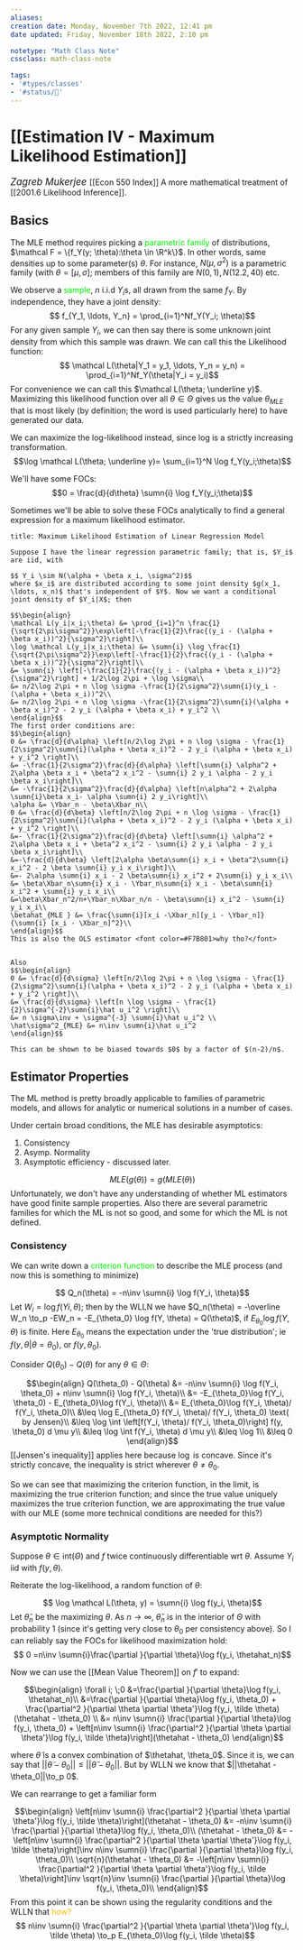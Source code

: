 ```yaml
---
aliases:
creation date: Monday, November 7th 2022, 12:41 pm
date updated: Friday, November 18th 2022, 2:10 pm

notetype: "Math Class Note"
cssclass: math-class-note

tags: 
- '#types/classes'
- '#status/🚧'
---
```


# [[Estimation IV - Maximum Likelihood Estimation]]
<span style = "font-size:120%"><i >Zagreb Mukerjee </i></span>
[[Econ 550 Index]]
A more mathematical treatment of [[2001.6 Likelihood Inference]].


## Basics

The MLE method requires picking a <font color=gree>parametric family</font> of distributions, $\mathcal F = \{f_Y(y; \theta):\theta \in \R^k\}$. In other words, same densities up to some parameter(s) $\theta$. For instance, $N(\mu, \sigma^2)$ is a parametric family (with $\theta = [\mu, \sigma]$; members of this family are $N(0,1), N(12.2, 40)$ etc. 

We observe a <font color=gree>sample</font>, $n$ i.i.d $Y_i$s, all drawn from the same $f_Y$. By independence, they have a joint density: 
$$ f_{Y_1, \ldots, Y_n} = \prod_{i=1}^Nf_Y(Y_i; \theta)$$
For any given sample $Y_i$, we can then say there is some unknown joint density from which this sample was drawn. We can call this the Likelihood function: 
$$ \mathcal L(\theta|Y_1 = y_1, \ldots, Y_n = y_n) = \prod_{i=1}^Nf_Y(\theta|Y_i = y_i)$$
For convenience we can call this $\mathcal L(\theta; \underline y)$. Maximizing this likelihood function over all $\theta \in \Theta$ gives us the value $\theta_{MLE}$ that is most likely (by definition; the word is used particularly here) to have generated our data. 

We can maximize the log-likelihood instead, since log is a strictly increasing transformation. 
$$\log \mathcal L(\theta; \underline y)= \sum_{i=1}^N \log f_Y(y_i;\theta)$$

We'll have some FOCs: 
$$0 = \frac{d}{d\theta} \sumn{i} \log f_Y(y_i;\theta)$$

Sometimes we'll be able to solve these FOCs analytically to find a general expression for a maximum likelihood estimator. 

```ad-example
title: Maximum Likelihood Estimation of Linear Regression Model

Suppose I have the linear regression parametric family; that is, $Y_i$ are iid, with 

$$ Y_i \sim N(\alpha + \beta x_i, \sigma^2)$$
where $x_i$ are distributed according to some joint density $g(x_1, \ldots, x_n)$ that's independent of $Y$. Now we want a conditional joint density of $Y_i|X$; then

$$\begin{align}
\mathcal L(y_i|x_i;\theta) &= \prod_{i=1}^n \frac{1}{\sqrt{2\pi\sigma^2}}\exp\left[-\frac{1}{2}\frac{(y_i - (\alpha + \beta x_i))^2}{\sigma^2}\right]\\
\log \mathcal L(y_i|x_i;\theta) &= \sumn{i} \log \frac{1}{\sqrt{2\pi\sigma^2}}\exp\left[-\frac{1}{2}\frac{(y_i - (\alpha + \beta x_i))^2}{\sigma^2}\right]\\
&= \sumn{i} \left[-\frac{1}{2}\frac{(y_i - (\alpha + \beta x_i))^2}{\sigma^2}\right] + 1/2\log 2\pi + \log \sigma\\
&= n/2\log 2\pi + n \log \sigma -\frac{1}{2\sigma^2}\sumn{i}(y_i - (\alpha + \beta x_i))^2\\
&= n/2\log 2\pi + n \log \sigma -\frac{1}{2\sigma^2}\sumn{i}(\alpha + \beta x_i)^2 - 2 y_i (\alpha + \beta x_i) + y_i^2 \\
\end{align}$$
The first order conditions are: 
$$\begin{align}
0 &= \frac{d}{d\alpha} \left[n/2\log 2\pi + n \log \sigma - \frac{1}{2\sigma^2}\sumn{i}(\alpha + \beta x_i)^2 - 2 y_i (\alpha + \beta x_i) + y_i^2 \right]\\
&= -\frac{1}{2\sigma^2}\frac{d}{d\alpha} \left[\sumn{i} \alpha^2 + 2\alpha \beta x_i + \beta^2 x_i^2 - \sumn{i} 2 y_i \alpha - 2 y_i \beta x_i\right]\\
&= -\frac{1}{2\sigma^2}\frac{d}{d\alpha} \left[n\alpha^2 + 2\alpha \sumn{i}\beta x_i- \alpha \sumn{i} 2 y_i\right]\\
\alpha &= \Ybar_n - \beta\Xbar_n\\
0 &= \frac{d}{d\beta} \left[n/2\log 2\pi + n \log \sigma - \frac{1}{2\sigma^2}\sumn{i}(\alpha + \beta x_i)^2 - 2 y_i (\alpha + \beta x_i) + y_i^2 \right]\\
&=- \frac{1}{2\sigma^2}\frac{d}{d\beta} \left[\sumn{i} \alpha^2 + 2\alpha \beta x_i + \beta^2 x_i^2 - \sumn{i} 2 y_i \alpha - 2 y_i \beta x_i\right]\\
&=-\frac{d}{d\beta} \left[2\alpha \beta\sumn{i} x_i + \beta^2\sumn{i} x_i^2 - 2 \beta \sumn{i} y_i x_i\right]\\
&=- 2\alpha \sumn{i} x_i - 2 \beta\sumn{i} x_i^2 + 2\sumn{i} y_i x_i\\
&= \beta\Xbar_n\sumn{i} x_i - \Ybar_n\sumn{i} x_i - \beta\sumn{i} x_i^2 + \sumn{i} y_i x_i\\
&=\beta\Xbar_n^2/n+\Ybar_n\Xbar_n/n - \beta\sumn{i} x_i^2 - \sumn{i} y_i x_i\\
\betahat_{MLE } &= \frac{\sumn{i}[x_i -\Xbar_n][y_i - \Ybar_n]}{\sumn{i} [x_i - \Xbar_n]^2}\\
\end{align}$$
This is also the OLS estimator <font color=#F7B801>why tho?</font>


Also 
$$\begin{align}
0 &= \frac{d}{d\sigma} \left[n/2\log 2\pi + n \log \sigma - \frac{1}{2\sigma^2}\sumn{i}(\alpha + \beta x_i)^2 - 2 y_i (\alpha + \beta x_i) + y_i^2 \right]\\
&= \frac{d}{d\sigma} \left[n \log \sigma - \frac{1}{2}\sigma^{-2}\sumn{i}\hat u_i^2 \right]\\
&= n \sigma\inv + \sigma^{-3} \sumn{i}\hat u_i^2 \\
\hat\sigma^2_{MLE} &= n\inv \sumn{i}\hat u_i^2 
\end{align}$$

This can be shown to be biased towards $0$ by a factor of $(n-2)/n$. 

```



## Estimator Properties

The ML method is pretty broadly applicable to families of parametric models, and allows for analytic or numerical solutions in a number of cases. 

Under certain broad conditions, the MLE has desirable asymptotics: 
1) Consistency
2) Asymp. Normality
3) Asymptotic efficiency - discussed later. 

$$ MLE(g(\theta)) = g(MLE(\theta))$$
Unfortunately, we don't have any understanding of whether ML estimators have good finite sample properties. Also there are several parametric families for which the ML is not so good, and some for which the ML is not defined. 


### Consistency

We can write down a <font color=gree>criterion function</font> to describe the MLE process (and now this is something to minimize)

$$ Q_n(\theta) = -n\inv \sumn{i} \log f(Y_i, \theta)$$
Let $W_i = \log f(Yi, \theta)$; then by the WLLN we have $Q_n(\theta) = -\overline W_n \to_p -EW_n = -E_{\theta_0} \log f(Y, \theta) = Q(\theta)$, if $E_{\theta_0} \log f(Y, \theta)$ is finite. Here $E_{\theta_0}$ means the expectation under the 'true distribution'; ie $f(y, \theta|\theta = \theta_0)$, or $f(y, \theta_0)$. 

Consider $Q(\theta_0) - Q(\theta)$ for any $\theta \in \Theta$:

$$\begin{align}
Q(\theta_0) - Q(\theta) &= -n\inv \sumn{i} \log f(Y_i, \theta_0) + n\inv \sumn{i} \log f(Y_i, \theta)\\
&= -E_{\theta_0}\log f(Y_i, \theta_0) - E_{\theta_0}\log f(Y_i, \theta)\\
&= E_{\theta_0}\log f(Y_i, \theta)/ f(Y_i, \theta_0)\\
&\leq \log E_{\theta_0} f(Y_i, \theta)/ f(Y_i, \theta_0) \text{ by Jensen}\\
&\leq \log \int \left[f(Y_i, \theta)/ f(Y_i, \theta_0)\right] f(y, \theta_0) d \mu y\\
&\leq \log \int f(Y_i, \theta) d \mu y\\
&\leq \log 1\\
&\leq 0
\end{align}$$
[[Jensen's inequality]] applies here because $\log$ is concave. Since it's strictly concave, the inequality is strict wherever $\theta \neq \theta_0$. 

So we can see that maximizing the criterion function, in the limit, is maximizing the true criterion function; and since the true value uniquely maximizes the true criterion function, we are approximating the true value with our MLE (some more technical conditions are needed for this?)

### Asymptotic Normality

Suppose $\theta \in \text{int}(\Theta)$ and $f$ twice continuously differentiable wrt $\theta$. Assume $Y_i$ iid with $f(y, \theta)$. 

Reiterate the log-likelihood, a random function of $\theta$:

$$ \log \mathcal L(\theta, y) = \sumn{i} \log f(y_i, \theta)$$
Let $\hat \theta_n$ be the maximizing $\theta$. As $n \to \infty$, $\hat\theta_n$ is in the interior of $\Theta$ with probability 1 (since it's getting very close to $\theta_0$ per consistency above). So I can reliably say the FOCs for likelihood maximization hold:
$$ 0 =n\inv \sumn{i}\frac{\partial }{\partial \theta}\log f(y_i, \thetahat_n)$$

Now we can use the [[Mean Value Theorem]] on $f'$ to expand:

$$\begin{align}
\forall i; \;0 &=\frac{\partial }{\partial \theta}\log f(y_i, \thetahat_n)\\
&=\frac{\partial }{\partial \theta}\log f(y_i, \theta_0) + \frac{\partial^2 }{\partial \theta \partial \theta'}\log f(y_i, \tilde \theta)(\thetahat - \theta_0) \\
&= n\inv \sumn{i} \frac{\partial }{\partial \theta}\log f(y_i, \theta_0) + \left[n\inv \sumn{i} \frac{\partial^2 }{\partial \theta \partial \theta'}\log f(y_i, \tilde \theta)\right](\thetahat - \theta_0) 
\end{align}$$

where $\tilde \theta$ is a convex combination of $\thetahat, \theta_0$. Since it is, we can say that $||\tilde \theta - \theta_0|| \leq ||\hat \theta - \theta_0||$. But by WLLN we know that $||\thetahat - \theta_0||\to_p 0$. 

We can rearrange to get a familiar form

$$\begin{align}
 \left[n\inv \sumn{i} \frac{\partial^2 }{\partial \theta \partial \theta'}\log f(y_i, \tilde \theta)\right](\thetahat - \theta_0) &= -n\inv \sumn{i} \frac{\partial }{\partial \theta}\log f(y_i, \theta_0)\\
 (\thetahat - \theta_0) &= -\left[n\inv \sumn{i} \frac{\partial^2 }{\partial \theta \partial \theta'}\log f(y_i, \tilde \theta)\right]\inv n\inv \sumn{i} \frac{\partial }{\partial \theta}\log f(y_i, \theta_0)\\
 \sqrt{n}(\thetahat - \theta_0) &= -\left[n\inv \sumn{i} \frac{\partial^2 }{\partial \theta \partial \theta'}\log f(y_i, \tilde \theta)\right]\inv \sqrt{n}\inv \sumn{i} \frac{\partial }{\partial \theta}\log f(y_i, \theta_0)\\
\end{align}$$
From this point it can be shown using the regularity conditions and the WLLN that <font color=#F7B801>how?</font>
$$ n\inv \sumn{i} \frac{\partial^2 }{\partial \theta \partial \theta'}\log f(y_i, \tilde \theta) \to_p E_{\theta_0}\log f(y_i, \tilde \theta)$$

